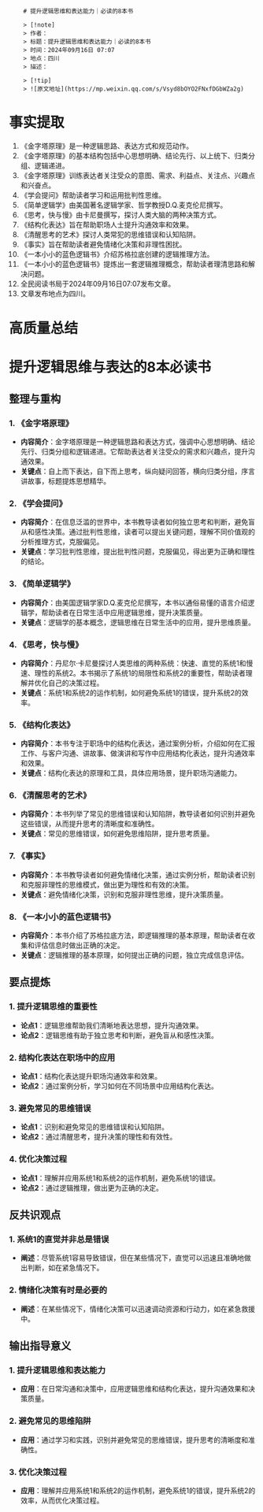 
        # 提升逻辑思维和表达能力｜必读的8本书

        > [!note]
        > 作者：
        > 标题：提升逻辑思维和表达能力｜必读的8本书
        > 时间：2024年09月16日 07:07
        > 地点：四川
        > 描述：

        > [!tip]
        > ![原文地址](https://mp.weixin.qq.com/s/Vsyd8bOYO2FNxfDGbWZa2g) 

        

# 事实提取

1. 《金字塔原理》是一种逻辑思路、表达方式和规范动作。
2. 《金字塔原理》的基本结构包括中心思想明确、结论先行、以上统下、归类分组、逻辑递进。
3. 《金字塔原理》训练表达者关注受众的意图、需求、利益点、关注点、兴趣点和兴奋点。
4. 《学会提问》帮助读者学习和运用批判性思维。
5. 《简单逻辑学》由美国著名逻辑学家、哲学教授D.Q.麦克伦尼撰写。
6. 《思考，快与慢》由卡尼曼撰写，探讨人类大脑的两种决策方式。
7. 《结构化表达》旨在帮助职场人士提升沟通效率和效果。
8. 《清醒思考的艺术》探讨人类常犯的思维错误和认知陷阱。
9. 《事实》旨在帮助读者避免情绪化决策和非理性困扰。
10. 《一本小小的蓝色逻辑书》介绍苏格拉底创建的逻辑推理方法。
11. 《一本小小的蓝色逻辑书》提炼出一套逻辑推理概念，帮助读者理清思路和解决问题。
12. 全民阅读书局于2024年09月16日07:07发布文章。
13. 文章发布地点为四川。

# 高质量总结

# 提升逻辑思维与表达的8本必读书

## 整理与重构

### 1. 《金字塔原理》
- **内容简介**：金字塔原理是一种逻辑思路和表达方式，强调中心思想明确、结论先行、归类分组和逻辑递进。它帮助表达者关注受众的需求和兴趣点，提升沟通效果。
- **关键点**：自上而下表达，自下而上思考，纵向疑问回答，横向归类分组，序言讲故事，标题提炼思想精华。

### 2. 《学会提问》
- **内容简介**：在信息泛滥的世界中，本书教导读者如何独立思考和判断，避免盲从和感性决策。通过批判性思维，读者可以提出关键问题，理解不同价值观的分析推理方式，克服偏见。
- **关键点**：学习批判性思维，提出批判性问题，克服偏见，得出更为正确和理性的结论。

### 3. 《简单逻辑学》
- **内容简介**：由美国逻辑学家D.Q.麦克伦尼撰写，本书以通俗易懂的语言介绍逻辑学，帮助读者在日常生活中应用逻辑思维，提升决策质量。
- **关键点**：逻辑学的基本概念，逻辑思维在日常生活中的应用，提升思维质量。

### 4. 《思考，快与慢》
- **内容简介**：丹尼尔·卡尼曼探讨人类思维的两种系统：快速、直觉的系统1和慢速、理性的系统2。本书揭示了系统1的局限性和系统2的重要性，帮助读者理解并优化自己的决策过程。
- **关键点**：系统1和系统2的运作机制，如何避免系统1的错误，提升系统2的效率。

### 5. 《结构化表达》
- **内容简介**：本书专注于职场中的结构化表达，通过案例分析，介绍如何在汇报工作、与客户沟通、讲故事、做演讲和写作中应用结构化表达，提升沟通效率和效果。
- **关键点**：结构化表达的原理和工具，具体应用场景，提升职场沟通能力。

### 6. 《清醒思考的艺术》
- **内容简介**：本书列举了常见的思维错误和认知陷阱，教导读者如何识别并避免这些错误，从而提升思考的清晰度和准确性。
- **关键点**：常见的思维错误，如何避免思维陷阱，提升思考质量。

### 7. 《事实》
- **内容简介**：本书教导读者如何避免情绪化决策，通过实例分析，帮助读者识别和克服非理性的思维模式，做出更为理性和有效的决策。
- **关键点**：避免情绪化决策，识别和克服非理性思维，提升决策质量。

### 8. 《一本小小的蓝色逻辑书》
- **内容简介**：本书介绍了苏格拉底方法，即逻辑推理的基本原理，帮助读者在收集和评估信息时做出正确的决定。
- **关键点**：逻辑推理的基本原理，如何提出正确的问题，独立完成信息评估。

## 要点提炼

### 1. 提升逻辑思维的重要性
- **论点1**：逻辑思维帮助我们清晰地表达思想，提升沟通效果。
- **论点2**：逻辑思维有助于独立思考和判断，避免盲从和感性决策。

### 2. 结构化表达在职场中的应用
- **论点1**：结构化表达提升职场沟通效率和效果。
- **论点2**：通过案例分析，学习如何在不同场景中应用结构化表达。

### 3. 避免常见的思维错误
- **论点1**：识别和避免常见的思维错误和认知陷阱。
- **论点2**：通过清醒思考，提升决策的理性和有效性。

### 4. 优化决策过程
- **论点1**：理解并应用系统1和系统2的运作机制，避免系统1的错误。
- **论点2**：通过逻辑推理，做出更为正确的决定。

## 反共识观点

### 1. 系统1的直觉并非总是错误
- **阐述**：尽管系统1容易导致错误，但在某些情况下，直觉可以迅速且准确地做出判断，如在紧急情况下。

### 2. 情绪化决策有时是必要的
- **阐述**：在某些情况下，情绪化决策可以迅速调动资源和行动力，如在紧急救援中。

## 输出指导意义

### 1. 提升逻辑思维和表达能力
- **应用**：在日常沟通和决策中，应用逻辑思维和结构化表达，提升沟通效果和决策质量。

### 2. 避免常见的思维陷阱
- **应用**：通过学习和实践，识别并避免常见的思维错误，提升思考的清晰度和准确性。

### 3. 优化决策过程
- **应用**：理解并应用系统1和系统2的运作机制，避免系统1的错误，提升系统2的效率，从而优化决策过程。